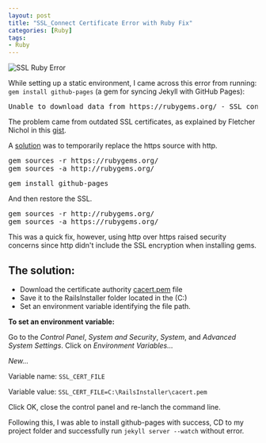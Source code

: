 ```yaml
---
layout: post
title: "SSL_Connect Certificate Error with Ruby Fix"
categories: [Ruby]
tags: 
- Ruby
---
```

   <img src="{{ site.url }}/img/ruby.jpg" alt="SSL Ruby Error">

<p>While setting up a static environment, I came across this error from running: <code>gem install github-pages</code> (a gem for syncing Jekyll with GitHub Pages):</p>


<pre>
Unable to download data from https://rubygems.org/ - SSL_connect returned=1 errno=0 state=SSLv3 read server certificate B: certificate verify failed (https://api.rubygems.org/specs.4.8.gz)
</pre>


<p>The problem came from outdated SSL certificates, as explained by Fletcher Nichol in this <a href="https://gist.github.com/fnichol/867550" target="_blank">gist</a>.</p>

<p>A <a href="http://stackoverflow.com/questions/19150017/ssl-error-when-installing-rubygems-unable-to-pull-data-from-https-rubygems-o" target="_blank">solution</a> was to temporarily replace the https source with http.</p>

<pre>
gem sources -r https://rubygems.org/
gem sources -a http://rubygems.org/
</pre>

<pre>
gem install github-pages
</pre>

<p>And then restore the SSL.</p>

<pre>
gem sources -r http://rubygems.org/
gem sources -a https://rubygems.org/
</pre>

<p>This was a quick fix, however, using http over https raised security concerns since http didn't include the SSL encryption when installing gems.</p>

<h2>The solution:</h2> 

<ul>
<li>Download the certificate authority <a href="https://curl.haxx.se/ca/cacert.pem" target="_blank">cacert.pem</a> file</li>
<li>Save it to the RailsInstaller folder located in the (C:)</li>
<li>Set an environment variable identifying the file path.</li>
</ul>

<p><strong>To set an environment variable:</strong></p>

<p>Go to the <em>Control Panel</em>, <em>System and Security</em>, <em>System</em>, and <em>Advanced System Settings</em>. Click on <em>Environment Variables...</em></p>

<p><em>New...</em></p>

<p>Variable name: <code>SSL_CERT_FILE</code></p>
<p>Variable value: <code>SSL_CERT_FILE=C:\RailsInstaller\cacert.pem</code></p>

<p>Click OK, close the control panel and re-lanch the command line. </p>

<p>Following this, I was able to install github-pages with success, CD to my project folder and successfully run <code>jekyll server --watch</code> without error.</p>